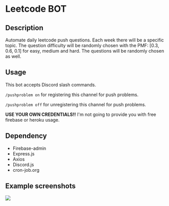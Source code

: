 # Leetcode BOT

## Description
Automate daily leetcode push questions. Each week there will be a specific topic. The question difficulty will be randomly chosen with the PMF: [0.3, 0.6, 0.1] for easy, medium and hard. The questions will be randomly chosen as well.


## Usage

This bot accepts Discord slash commands.

```/pushproblem on``` for registering this channel for push problems.

```/pushproblem off``` for unregistering this channel for push problems.

**USE YOUR OWN CREDENTIALS!!** I'm not going to provide you with free firebase or heroku usage. 


## Dependency
- Firebase-admin 
- Express.js
- Axios
- Discord.js
- cron-job.org



## Example screenshots
![](https://i.imgur.com/Nv0ugsB.png)
